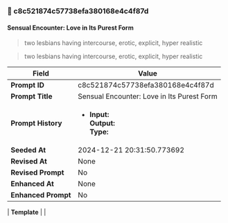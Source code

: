 

### 📜 c8c521874c57738efa380168e4c4f87d

#### Sensual Encounter: Love in Its Purest Form

> two lesbians having intercourse, erotic, explicit, hyper realistic

> two lesbians having intercourse, erotic, explicit, hyper realistic

| Field          | Value                                                                                                                                                                      |
|----------------|----------------------------------------------------------------------------------------------------------------------------------------------------------------------------|
| **Prompt ID**  | c8c521874c57738efa380168e4c4f87d                                                                                                                                                            |
| **Prompt Title**  | Sensual Encounter: Love in Its Purest Form                                                                                                                                                            |
| **Prompt History** | <ul><li>**Input:**  <br> **Output:**  <br> **Type:** </li></ul> |
| **Seeded At** | 2024-12-21 20:31:50.773692                                                                                                                                                   |
| **Revised At** | None                                                                                                                                                   |
| **Revised Prompt** | No                                                                                                                                                                      |
| **Enhanced At** | None                                                                                                                                                  |
| **Enhanced Prompt** | No                                                                                                                                                                    |

| **Template**   |                                                                                                                                            |



